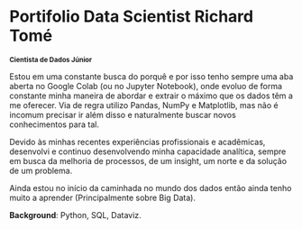 # Portifolio Data Scientist Richard Tomé
<sub>**Cientista de Dados Júnior**</sub>

Estou em uma constante busca do porquê e por isso tenho sempre uma aba aberta no Google Colab (ou no Jupyter Notebook), onde evoluo de forma constante minha maneira de abordar e extrair o máximo que os dados têm a me oferecer. Via de regra utilizo Pandas, NumPy e Matplotlib, mas não é incomum precisar ir além disso e naturalmente buscar novos conhecimentos para tal.

Devido às minhas recentes experiências profissionais e acadêmicas, desenvolvi e continuo desenvolvendo minha capacidade analítica, sempre em busca da melhoria de processos, de um insight, um norte e da solução de um problema. 

Ainda estou no início da caminhada no mundo dos dados então ainda tenho muito a aprender (Principalmente sobre Big Data). 


<b>Background</b>: Python, SQL, Dataviz.
